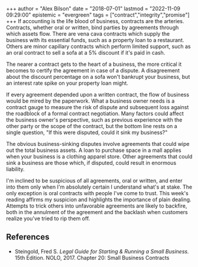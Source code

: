+++
author = "Alex Bilson"
date = "2018-07-01"
lastmod = "2022-11-09 09:29:00"
epistemic = "evergreen"
tags = ["contract","integrity","promise"]
+++
If accounting is the life blood of business, contracts are the arteries. Contracts, whether oral or written, bind parties by agreements through which assets flow. There are vena cava contracts which supply the business with its essential funds, such as a property loan to a restaurant. Others are minor capillary contracts which perform limited support, such as an oral contract to sell a sofa at a 5% discount if it's paid in cash.

The nearer a contract gets to the heart of a business, the more critical it becomes to certify the agreement in case of a dispute. A disagreement about the discount percentage on a sofa won't bankrupt your business, but an interest rate spike on your property loan might.

If every agreement depended upon a written contract, the flow of business would be mired by the paperwork. What a business owner needs is a contract gauge to measure the risk of dispute and subsequent loss against the roadblock of a formal contract negotiation. Many factors could affect the business owner's perspective, such as previous experience with the other party or the scope of the contract, but the bottom line rests on a single question, "If this were disputed, could it sink my business?"

The obvious business-sinking disputes involve agreements that could wipe out the total business assets. A loan to purchase space in a mall applies when your business is a clothing apparel store. Other agreements that could sink a business are those which, if disputed, could result in enormous liability.

I'm inclined to be suspicious of all agreements, oral or written, and enter into them only when I'm absolutely certain I understand what's at stake. The only exception is oral contracts with people I've come to trust. This week's reading affirms my suspicion and highlights the importance of plain dealing. Attempts to trick others into unfavorable agreements are likely to backfire, both in the annulment of the agreement and the backlash when customers realize you've tried to rip them off.

## References

- Steingold, Fred S. _Legal Guide for Starting & Running a Small Business._ 15th Edition. NOLO, 2017. Chapter 20: Small Business Contracts
